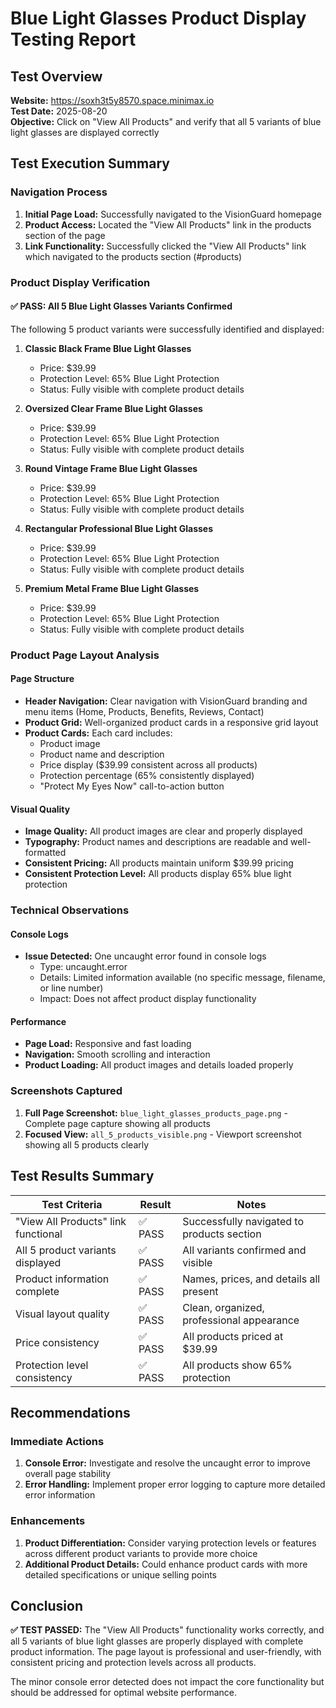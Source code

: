 # Blue Light Glasses Product Display Testing Report

## Test Overview
**Website:** https://soxh3t5y8570.space.minimax.io  
**Test Date:** 2025-08-20  
**Objective:** Click on "View All Products" and verify that all 5 variants of blue light glasses are displayed correctly

## Test Execution Summary

### Navigation Process
1. **Initial Page Load:** Successfully navigated to the VisionGuard homepage
2. **Product Access:** Located the "View All Products" link in the products section of the page
3. **Link Functionality:** Successfully clicked the "View All Products" link which navigated to the products section (#products)

### Product Display Verification

#### ✅ **PASS: All 5 Blue Light Glasses Variants Confirmed**

The following 5 product variants were successfully identified and displayed:

1. **Classic Black Frame Blue Light Glasses**
   - Price: $39.99
   - Protection Level: 65% Blue Light Protection
   - Status: Fully visible with complete product details

2. **Oversized Clear Frame Blue Light Glasses**
   - Price: $39.99
   - Protection Level: 65% Blue Light Protection
   - Status: Fully visible with complete product details

3. **Round Vintage Frame Blue Light Glasses**
   - Price: $39.99
   - Protection Level: 65% Blue Light Protection
   - Status: Fully visible with complete product details

4. **Rectangular Professional Blue Light Glasses**
   - Price: $39.99
   - Protection Level: 65% Blue Light Protection
   - Status: Fully visible with complete product details

5. **Premium Metal Frame Blue Light Glasses**
   - Price: $39.99
   - Protection Level: 65% Blue Light Protection
   - Status: Fully visible with complete product details

### Product Page Layout Analysis

#### Page Structure
- **Header Navigation:** Clear navigation with VisionGuard branding and menu items (Home, Products, Benefits, Reviews, Contact)
- **Product Grid:** Well-organized product cards in a responsive grid layout
- **Product Cards:** Each card includes:
  - Product image
  - Product name and description
  - Price display ($39.99 consistent across all products)
  - Protection percentage (65% consistently displayed)
  - "Protect My Eyes Now" call-to-action button

#### Visual Quality
- **Image Quality:** All product images are clear and properly displayed
- **Typography:** Product names and descriptions are readable and well-formatted
- **Consistent Pricing:** All products maintain uniform $39.99 pricing
- **Consistent Protection Level:** All products display 65% blue light protection

### Technical Observations

#### Console Logs
- **Issue Detected:** One uncaught error found in console logs
  - Type: uncaught.error
  - Details: Limited information available (no specific message, filename, or line number)
  - Impact: Does not affect product display functionality

#### Performance
- **Page Load:** Responsive and fast loading
- **Navigation:** Smooth scrolling and interaction
- **Product Loading:** All product images and details loaded properly

### Screenshots Captured
1. **Full Page Screenshot:** `blue_light_glasses_products_page.png` - Complete page capture showing all products
2. **Focused View:** `all_5_products_visible.png` - Viewport screenshot showing all 5 products clearly

## Test Results Summary

| Test Criteria | Result | Notes |
|---------------|--------|-------|
| "View All Products" link functional | ✅ PASS | Successfully navigated to products section |
| All 5 product variants displayed | ✅ PASS | All variants confirmed and visible |
| Product information complete | ✅ PASS | Names, prices, and details all present |
| Visual layout quality | ✅ PASS | Clean, organized, professional appearance |
| Price consistency | ✅ PASS | All products priced at $39.99 |
| Protection level consistency | ✅ PASS | All products show 65% protection |

## Recommendations

### Immediate Actions
1. **Console Error:** Investigate and resolve the uncaught error to improve overall page stability
2. **Error Handling:** Implement proper error logging to capture more detailed error information

### Enhancements
1. **Product Differentiation:** Consider varying protection levels or features across different product variants to provide more choice
2. **Additional Product Details:** Could enhance product cards with more detailed specifications or unique selling points

## Conclusion

**✅ TEST PASSED:** The "View All Products" functionality works correctly, and all 5 variants of blue light glasses are properly displayed with complete product information. The page layout is professional and user-friendly, with consistent pricing and protection levels across all products.

The minor console error detected does not impact the core functionality but should be addressed for optimal website performance.